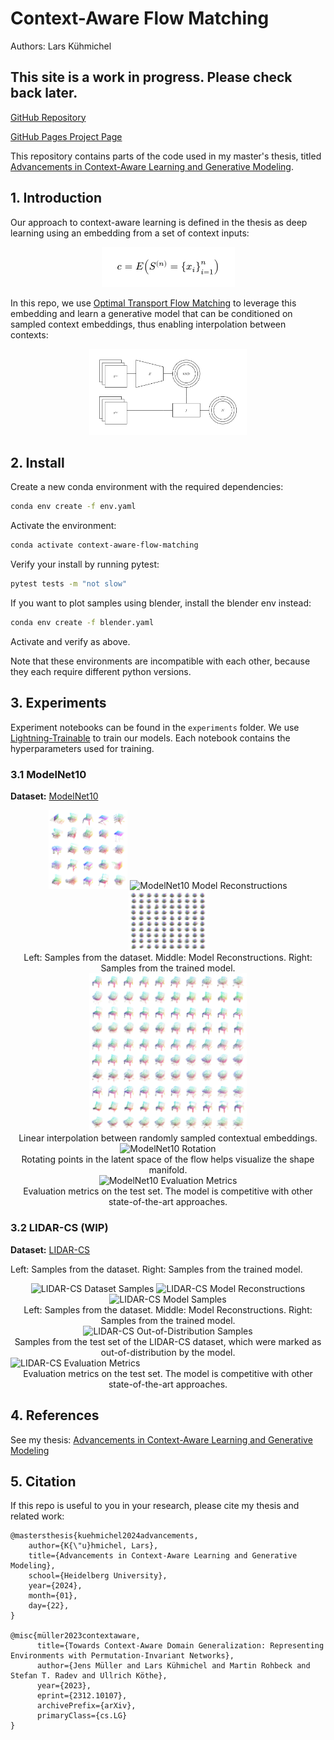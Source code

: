 # Context-Aware Flow Matching

Authors: Lars Kühmichel

## This site is a work in progress. Please check back later.

[GitHub Repository](https://github.com/LarsKue/context-aware-flow-matching)

[GitHub Pages Project Page](https://larskue.github.io/context-aware-flow-matching/)

This repository contains parts of the code used in my master's thesis, titled
[Advancements in Context-Aware Learning and Generative Modeling](docs/thesis.pdf).

## 1. Introduction

Our approach to context-aware learning is defined in the thesis as
deep learning using an embedding from a set of context inputs:

<div align="center">
    <img src="docs/context-aware-learning.webp" alt="Context-Aware Learning">
</div>


In this repo, we use [Optimal Transport Flow Matching](https://arxiv.org/abs/2302.00482) to leverage this
embedding and learn a  generative model that can be conditioned on sampled
context embeddings, thus enabling interpolation between contexts:

<div align="center">
    <img src="docs/context-aware-flow-matching.webp" width=50% alt="Interpolation">
</div>

## 2. Install

Create a new conda environment with the required dependencies:
```bash
conda env create -f env.yaml
```

Activate the environment:
```bash
conda activate context-aware-flow-matching
```

Verify your install by running pytest:
```bash
pytest tests -m "not slow"
```

If you want to plot samples using blender, install the blender env instead:

```bash
conda env create -f blender.yaml
```

Activate and verify as above.

Note that these environments are incompatible with each other,
because they each require different python versions.

## 3. Experiments

Experiment notebooks can be found in the `experiments` folder. We use
[Lightning-Trainable](https://github.com/LarsKue/lightning-trainable)
to train our models. Each notebook contains the hyperparameters used for training.

### 3.1 ModelNet10

**Dataset:** [ModelNet10](https://3dvision.princeton.edu/projects/2014/3DShapeNets/)

<div align="center">
    <img src="docs/modelnet10/data_samples.webp" width=25% alt="ModelNet10 Dataset Samples">
    <img src="docs/modelnet10/reconstructions.webp" width=25% alt="ModelNet10 Model Reconstructions">
    <img src="docs/modelnet10/model_samples.webp" width=25% alt="ModelNet10 Model Samples">
</div>
<div align="center">
    Left: Samples from the dataset. Middle: Model Reconstructions. Right: Samples from the trained model.
</div>

<div align="center">
    <img src="docs/modelnet10/interpolation.webp" width=50% alt="ModelNet10 Context Interpolation">
</div>
<div align="center">
    Linear interpolation between randomly sampled contextual embeddings.
</div>

<div align="center">
    <img src="docs/modelnet10/rotation.webp" width=50% alt="ModelNet10 Rotation">
</div>
<div align="center">
    Rotating points in the latent space of the flow helps visualize the shape manifold.
</div>

<div align="center">
    <img src="docs/modelnet10/metrics.webp" alt="ModelNet10 Evaluation Metrics">
</div>
<div align="center">
    Evaluation metrics on the test set. The model is competitive with other state-of-the-art approaches.
</div>


### 3.2 LIDAR-CS (WIP)

**Dataset:** [LIDAR-CS](https://github.com/LiDAR-Perception/LiDAR-CS)

Left: Samples from the dataset. Right: Samples from the trained model.

<div align="center">
    <img src="docs/lidar-cs/data_samples.webp" width=25% alt="LIDAR-CS Dataset Samples">
    <img src="docs/lidar-cs/reconstructions.webp" width=25% alt="LIDAR-CS Model Reconstructions">
    <img src="docs/lidar-cs/model_samples.webp" width=25% alt="LIDAR-CS Model Samples">
</div>
<div align="center">
    Left: Samples from the dataset. Middle: Model Reconstructions. Right: Samples from the trained model.
</div>


<div align="center">
    <img src="docs/lidar-cs/out-of-distribution.webp" width=50% alt="LIDAR-CS Out-of-Distribution Samples">
</div>
<div align="center">
    Samples from the test set of the LIDAR-CS dataset, which were marked as out-of-distribution by the model.
</div>


<div class="row">
    <img src="docs/lidar-cs/metrics.webp" alt="LIDAR-CS Evaluation Metrics">
</div>
<div align="center">
    Evaluation metrics on the test set. The model is competitive with other state-of-the-art approaches.
</div>

## 4. References

See my thesis: [Advancements in Context-Aware Learning and Generative Modeling](docs/thesis.pdf)

## 5. Citation

If this repo is useful to you in your research, please cite my thesis and related work:

```
@mastersthesis{kuehmichel2024advancements,
    author={K{\"u}hmichel, Lars},
    title={Advancements in Context-Aware Learning and Generative Modeling},
    school={Heidelberg University},
    year={2024},
    month={01},
    day={22},
}

@misc{müller2023contextaware,
      title={Towards Context-Aware Domain Generalization: Representing Environments with Permutation-Invariant Networks}, 
      author={Jens Müller and Lars Kühmichel and Martin Rohbeck and Stefan T. Radev and Ullrich Köthe},
      year={2023},
      eprint={2312.10107},
      archivePrefix={arXiv},
      primaryClass={cs.LG}
}
```
